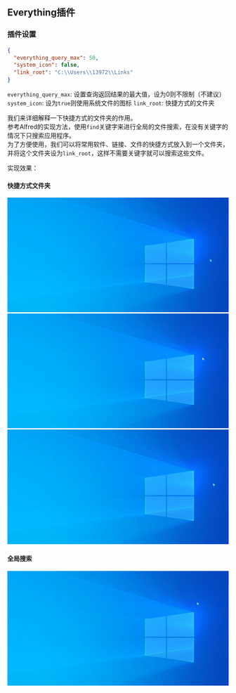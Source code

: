 ## Everything插件

### 插件设置

```json
{
  "everything_query_max": 50,
  "system_icon": false,
  "link_root": "C:\\Users\\13972\\Links"
}
```
`everything_query_max`: 设置查询返回结果的最大值，设为0则不限制（不建议）  
`system_icon`: 设为`true`则使用系统文件的图标
`link_root`: 快捷方式的文件夹  

我们来详细解释一下快捷方式的文件夹的作用。  
参考Alfred的实现方法，使用`find`关键字来进行全局的文件搜索，在没有关键字的情况下只搜索应用程序。  
为了方便使用，我们可以将常用软件、链接、文件的快捷方式放入到一个文件夹，并将这个文件夹设为`link_root`，这样不需要关键字就可以搜索这些文件。

实现效果：
#### 快捷方式文件夹
![软件](images/readme_everything_lnk.gif)
![软件](images/readme_everything_url.gif)
![软件](images/readme_everything_folder.gif)

#### 全局搜索
![软件](images/readme_everything_global.gif)


